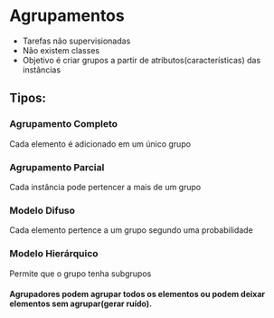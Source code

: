 # Agrupamentos

- Tarefas não supervisionadas
- Não existem classes
- Objetivo é criar grupos a partir de atributos(características) das instâncias

## Tipos:

### Agrupamento Completo
Cada elemento é adicionado em um único grupo

### Agrupamento Parcial
Cada instância pode pertencer a mais de um grupo

### Modelo Difuso
Cada elemento pertence a um grupo segundo uma probabilidade

### Modelo Hierárquico
Permite que o grupo tenha subgrupos


#### Agrupadores podem agrupar todos os elementos ou podem deixar elementos sem agrupar(gerar ruído).